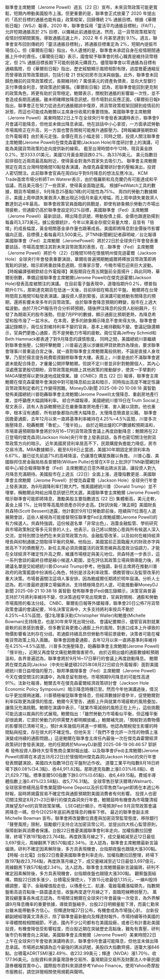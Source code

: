 聯準會主席鮑爾（Jerome Powell）週五（22 日）宣布，未來貨幣政策可能更寬鬆，短期內帶動美國股市上漲。但更重要的是，聯準會正式放棄了 2020 年提出的「高於目標的通脹也能有益」政策框架，回歸傳統 2% 通脹目標。根據《華爾街日報》（WSJ）報導，2020 年，聯準會採用「靈活平均通脹目標制」（FAIT），允許短期通脹高於 2% 目標，以彌補此前通脹低迷。然而，這一貨幣政策框架在疫情封控期間實施，導致通脹迅速上升，2022 年 6 月甚至達到 9.1%。週五，聯準會宣布回到傳統的「靈活通脹目標制」，將通脹目標重定為 2%，短期內提振市場信心。但《華爾街日報》指出，令人遺憾的是，聯準會未承認自身在疫情期間通脹上升中的責任。《華爾街日報》表示，國會賦予聯準會的核心職責是維持貨幣穩定，但 2% 通脹目標長期下可能削弱美元購買力。儘管聯準會以零通脹為目標有通縮風險，但《華爾街日報》指出，歷史經驗顯示風險相對有限，過度擔憂通縮反而曾導致貨幣政策錯誤，包括引發 21 世紀初房市泡沫與崩盤。此外，聯準會未回歸危機前的貨幣政策模式，長期維持約 7 萬億美元的資產負債表，並向大型銀行支付準備金利息，使政策過於擴張。《華爾街日報》認為，若聯準會能回到更克制的政策角色，將更有助於貨幣穩定。鮑爾表示，關稅對通脹的影響屬一次性，並不會造成長期高通脹。雖未明確釋放降息訊號，但市場對此反應正面。《華爾街日報》指出，聯準會正在努力從過去的通脹錯誤中復原，將貨幣政策框架回歸到疫情前的狀態，而這也可能成為鮑爾以主席身份收尾的重要措施。美國聯準會主席鮑爾（Jerome Powell）美東時間22日上午在全球央行年會發表演講時表示，聯準會9月會議可能降息，但他並未做出降息承諾。他在談話中小心拿捏，一方面承認勞動市場風險正在升高，另一方面也警告關稅可能推升通膨壓力。【時報編譯張朝欽綜合外電報導】由於美元走強，金價在周五小幅走弱；同時之間，投資人關注聯準會主席鮑爾(Jerome Powell)在傑克森霍爾(Jackson Hole)年度研討會上的演講，可能為美國貨幣政策的走向提供新的線索。 截至台灣時間中午12時，現貨黃金跌0.2%，至3333.01美元，美國12月黃金期貨跌0.2%，為3376美元。 美元指數目前徘徊在近兩周最高點附近，使得黃金對海外買家失去吸引力。 聯準會主席鮑爾預定在周五台灣時間晚間10點發表演講，為傑克森霍爾研討會的壓軸演出，投資人密切關注。此前聯準會官員在周四似乎對9月降息的想法反應冷淡。 KCM Trade首席市場分析師Tim Waterer表示，由於俄羅斯和烏克蘭仍有可能達成和平協議，而且美元吸引了一些買家，使得黃金面臨逆風。 根據FedWatch工具的數據，期貨市場顯示，9月降息25基點(1碼)的可能性為75%。 周四的勞動力數據顯示，美國上周申請失業救濟人數出現近3個月來最大增幅，而上周申請失業救濟人數達到近4年最高。 聯準會政策官員面臨的挑戰是，即使有跡象顯示勞動力市場出現疲軟，但通膨仍高於聯準會設定的2%目標，美國聯準會（Fed）主席鮑爾（Jerome Powell）最新談話，釋出降息訊號，帶動股債上揚，金價也跟進勁揚到每盎司3,373美元。據公股銀統計，今年以來黃金存摺交易量大增，且皆有「倍增」的成長幅度，黃金相關基金承作量也跟著成長。美國即將降息對金價後市影響偏向正面，目標價上看每盎司3,500美元。[FTNN新聞網]記者薛明峻／台北報導美國聯準會（Fed）主席鮑爾（JeromePowell）將於22日於全球央行年會發表重要談話，市場高度關注其對未來貨幣政策的表態，在...聯準會（Fed）主席鮑爾（Jerome Powell）將於今（22）日晚間10時在懷俄明州傑克遜霍爾（Jackson Hole）全球央行年會發表重要演說，華爾街普遍預期鮑威爾將釋放貨幣政策即將寬鬆的訊號，暗示即將重啟降息週期，但專家示警，今晚市場恐迎來巨大波動。【時報編譯張朝欽綜合外電報導】美股期貨在周五開盤前全面揚升；與此同時，華爾街倒數，準備迎接聯準會主席鮑爾(Jerome Powell)在傑克遜霍爾(Jackson Hole)發表高度被關注的演講。 在目前電子盤表現中，道瓊指期升0.2%，標普指期升0.1%，那斯達克期貨在低迷一天後，目前徘徊在略高於平盤。 鮑爾將在台灣時間周五晚間10點發表演講，讓投資人感到緊張，該演講可能撼動有關降息的預期，還將影響未來多年的貨幣政策。 由於聯準會降息預期的轉變，股市在上週大幅波動。由於7月CPI報告符合分析師預期，隨後押注降息的投資人紛紛飆升，引發了為期兩天的股市漲勢。但是7月PPI的數據，顯示通膨比預期更熱，為降息希望和股市潑了一盆冷水。 在本周，更多的跡象顯示降息不會來得太快。聯準會會議記錄顯示，兩位反對維持利率不變的官員，基本上維持觀點不變。會議記錄還顯示，官員們更擔心通膨，而不是勞動力市場的疲軟。兩位官員Jeffrey Schmid和Beth Hammack都表達了對9月降息的謹慎態度。 同時之間，美國總統川普繼續對聯準會施壓，公開抨擊鮑爾；川普最近還以涉嫌抵押貸款欺詐為理由，要求聯準會理事川普重返白宮之後，就一直對聯準會主席鮑爾萬般挑剔，不論是直接人身攻擊，乃至於揚言提告耗費鉅資翻修聯準會大樓。表面上，川普是由於不滿聯準會遲遲未能配合降息，才屢屢公開抨擊鮑爾。但說不定川普並非針對鮑爾個人，其內心深處應當更殷切期盼，貨幣政策能夠跟上其他政策的推動腳步，使其一手擘劃的MAGA理想得以更快速地成就偉業。據《CNBC》周五 (22 日) 報導，聯準會主席鮑爾在傑克森霍爾年會演說中對可能降息給出溫和暗示，同時指出高度不確定性讓貨幣政策制定者的工作變得困難。MoneyDJ新聞 2025-08-20 10:08:18 黃智勤 發佈美國總統川普砲轟聯準會主席鮑爾(Jerome Powell)太慢降息、重創房地產行業，並呼籲應大幅調降利率。 綜合外媒報導，美國總統川普19日在Truth Social上發文表示，該有人告訴鮑爾他正在嚴重傷害房地產行業、害人難以貸款。他也重申，根本沒有通膨，所有跡象都指向應大幅降息，太慢降息簡直是災難。 聯準會因擔憂通膨，去年12月以來一直將基準利率維持在4.25%~4.5%區間，川普多次施壓降息，砲轟鮑爾「魯蛇」、「慢半拍」。 由於近期出爐的CPI數據較預期溫和，市場普遍預期聯準會將於9月16~17的貨幣政策會議上再度啟動降息；鮑爾將在22日登場的傑克森洞(Jackson Hole)央行年會上發表談話，各界也密切關注他對貨幣政策方向的暗示。 近年美國房貸利率居高不下，民眾購屋負擔能力降低，房市交易冷清。MBA數據顯示，截至8月8日止當週，美國30年期固定房貸利率為6.67%，雖已從先前逾7%的高峰降溫，仍讓潛在購屋族難以負擔。 川普心腹、美國聯邦住房金融局局長普爾特(William Pulte)也曾在X平台上批評[FTNN新聞網]財經中心/綜合報導聯準會（Fed）主席鮑爾近日意外釋出鴿派言論，讓投資人對九月降息充滿期待。美國股市在上週五（22日）全面上漲，道瓊指數更是...美國聯準會主席鮑爾（Jerome Powell）於傑克森霍爾（Jackson Hole）全球央行年會上發表演說，為9月調降利率打開大門，惟美國總統川普（Donald Trump）並不埋單，稱鮑爾此時給出降息訊號已然太遲。美國聯準會主席鮑爾 (Jerome Powell) 暗示聯準會可能即將降息，激勵美股主要指數週五 (22 日) 集體衝高，美元走軟，黃金上揚 1%，比特幣等高風險資產亦同步走高。【財訊快報／陳孟朔】美國財長貝森特(Scott Bessent)透露，他計劃於9月1日勞動節前後，陸續與11位潛在人選展開會談，這些人被視為可能接替現任聯準會Fed主席鮑威爾(Jerome Powell)的有力候選人。貝森特強調，這份候選名單「非常出色」，涵蓋金融監管、學術研究與市場政策制定等多元背景的人士。他表示，自己將以開放心態與所有候選人深入交流，並特別關注他們在未來貨幣政策方向、金融監管改革，以及如何在維持經濟增長與抑制通脹之間取得平衡的見解。他指出，美國當前正面臨龐大的財政赤字與居高不下的債務壓力，新任主席必須具備靈活的政策思維與高度政治協調力，才能在全球經濟不確定性升高之際，維護市場穩定與美元地位。貝森特進一步表示，這一系列會談的最終目標是縮小候選人範圍，並在評估其政策立場與領導能力後，將建議名單提交給總統川普(Donald Trump)參考。他強調，新任主席將在推動川普政府的政策藍圖中扮演核心角色，特別是涉及利率政策、債務管理以及監管改革的重大決策。市場普遍關注這項人事安排，因為鮑威爾任期將於明年屆滿。分析人士認為，若川普最終選擇立場偏鴿派、支持積極降息的人選，可能推動華MoneyDJ新聞 2025-08-21 10:38:18 黃智勤 發佈聯準會(Fed)備忘錄顯示，決策官員普遍支持於7月將利率維持不變，但決策過程罕見出現異音，官員對關稅、通膨和勞動市場風險的看法分歧。 CNBC、華爾街日報等外媒報導，聯準會20日公佈7月貨幣政策會議的會議紀要，16名決策官員中，大多支持將利率按兵不動於4.25%~4.5%區間，僅2名理事沃勒(Christopher Waller)和鮑曼(Michelle Bowman)支持降息，也是30年來罕見出現分歧。 會議紀要顯示，儘管官員對就業疲軟的前景感到擔憂，但多數官員更擔心通膨上升的風險，對進口成本上升導致的物價影響看法則存在分歧。若通膨持續高昂但勞動市場前景疲軟，決策者可能在權衡貨幣政策上陷入兩難。 聯準會因擔憂通膨，去年12月以來一直將基準利率維持在4.25%~4.5%區間，川普多次施壓降息，砲轟聯準會主席鮑爾(Jerome Powell)「慢半拍」，近期又再度發文痛批鮑爾傷害房市。 由於近期出爐的通膨數據較預期溫和，各界普遍認為，聯準會將於9月16~17日舉行的會議上再度啟動降息。 鮑爾將在傑克森洞(Jackso（中央社華盛頓2025年08月22日綜合外電報導）面對美國總統川普日益增強的壓力，聯邦準備理事會（Fed）主席鮑爾（Jerome Powell）今天在備受關注的演講中，為降息留有餘地。市場預期9月降息的可能性高達91%。法新社報導，鮑爾去年在傑克森霍爾經濟政策研討會（Jackson Hole Economic Policy Symposium）暗示降息時機已至。然而今年他演講過後，情況似乎更加撲朔迷離。川普積極催促聯準會降息，但經濟數據好壞參半，促使鮑爾對利率採取更為謹慎的態度。鮑爾今天警告，通膨上升與就業市場疲軟的風險疊加，讓情況充滿挑戰。鮑爾在演講中表示，「就業市場減弱的風險正在上升」，這些挑戰可能迅速以裁員的形式展現。鮑爾指出：「雖然勞動力市場看似平衡，但這種平衡卻很詭異，它源於勞動力的供需雙方都明顯放緩。」鮑爾補充說，「關稅對消費物價的影響現已清晰可見」，預計未來幾個月將進一步顯現。他認為關稅發生影響的時間點與程度，存在很大的不確定性。但他矢言：「我們不會允許一次性的物價上漲演變成持續的通膨問題。」這是鮑爾在聯準會主席任內最後一次在傑克森霍爾經濟政策研討會發表演說，他的任期將於MoneyDJ新聞 2025-08-19 06:46:57 郭妍希 發佈投資人靜待大型零售商企業財報出爐、以及聯準會(Fed)主席鮑爾(Jerome Powell)即將在本週五(8月22日)於懷俄明州傑克森洞(Jackson Hole)的央行年會發表關鍵演說，美國四大指數18日在平盤附近作收。 道瓊工業平均指數8月18日終場下跌0.08%(34.3點)、收44,911.82點。那斯達克指數上漲0.03%(6.8點)、收21,629.77點。標準普爾500指數下跌0.01%(0.65點)、收6,449.15點。費城半導體指數上漲0.41%(23.58點)、收5,776.31點。 全球零售巨擘沃爾瑪(Walmart)、全球居家修繕用品零售業龍頭Home Depot以及折扣零售商Target即將在本週公布財報，屆時將揭露貿易不確定性與通膨預期對美國消費者有何影響。 投資人也密切關注預定8月21~23日舉行的傑克森洞央行年會。鮑爾屆時有機會為市場釐清經濟展望及Fed的貨幣政策架構。 LSEG統計顯示，市場預測Fed 9月貨幣政策會議將降息一碼，但今(2025)年底前再度降息的機率下修。 最近的聯準會副主席 Michelle Bowman 宣布，聯準會將改變數位資產與加密貨幣監管態度，移除銀行「聲譽風險」限制，鼓勵銀行支持合法加密貨幣公司，並提出四大核心監管原則，保障創新與消費者保護。台股22日擔憂美國聯準會利率走向，加權指數拉回整理，終場下跌197點收23,764點，再度跌落月線之下，成交量縮減至近12日最低3,697億元，周線翻黑下跌570點或2.34％。法人認為，聯準會主席鮑爾最新言論偏鴿，研判不確定因素解除後，多方具表現機會，台指期夜盤也跟隨大漲300點。【時報-台北電】台股22日擔憂美國聯準會利率走向，加權指數拉回整理，終場下跌197點收23,764點，再度跌落月線之下，成交量縮減至近12日最低3,697億元，周線翻黑下跌570點或2.34％。法人認為，聯準會主席鮑爾最新言論偏鴿，研判不確定因素解除後，多方具表現機會，台指期夜盤也跟隨大漲300點。 觀察盤面結構，類股22日跌多漲少，台積電反彈熄火，下跌15元收最低1,135元，一線AI股持續調整，電子、金融權值股走低，以傳產化工、航運、電器電纜漲幅領先，指數開盤衝高逾百點後一路震盪走低，收盤再度退守月線之下，面臨短線轉弱壓力。 萬寶投顧董事長朱成志認為，市場關注鮑爾在全球央行年會最後一次發言，為外界解讀9月降息機率的重要依據，導致買盤縮手，台股22日明顯量能下滑，而黃仁勳來台雖未能帶動多方信心。 但輝達財報27日公布，有機會成為市場強心針。 台新投顧副總經理黃文清表示，除了聯準會最新動向及輝達財報外，市場持續等待美國的半導體關稅相關細節，不過，國內不少公司都有在美國設廠，或者已有計畫赴美國投資，有機會降低受影響程度，而台股近期在突破歷史高點後，難免有賣壓，研判後市仍有機會向上突破。美國聯準會主席鮑爾（Jerome Powell）美東時間22日上午在全球央行年會發表演講時表示，聯準會9月會議可能降息，但他並未做出降息承諾。市場將此解讀為迄今最強的鴿派訊號，美股四大指數齊揚，道瓊大漲846點。台積電ADR(TSM)漲2.49％、收232.99美元；輝達（NVDA）漲1.70％、收177.96美元。台股資料來源臺灣證券交易所、臺灣期貨交易所及財團法人中華民國證券櫃檯買賣中心，國際股市資料來源請參考Yahoo Finance。使用Yahoo奇摩股市服務前，請您詳閱相關使用規範與聲明。